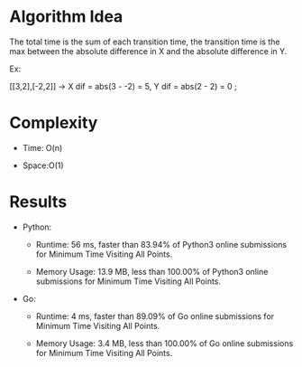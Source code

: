 # Algorithm Idea

The total time is the sum of each transition time, the transition time is
the max between the absolute difference in X and the absolute difference in Y.

Ex:

[[3,2],[-2,2]] -> X dif = abs(3 - -2) = 5, Y dif = abs(2 - 2) = 0 ;


# Complexity

- Time: O(n)

- Space:O(1)

# Results

- Python:

    - Runtime: 56 ms, faster than 83.94% of Python3 online submissions for Minimum Time Visiting All Points.

    - Memory Usage: 13.9 MB, less than 100.00% of Python3 online submissions for Minimum Time Visiting All Points.

- Go:

    - Runtime: 4 ms, faster than 89.09% of Go online submissions for Minimum Time Visiting All Points.

    - Memory Usage: 3.4 MB, less than 100.00% of Go online submissions for Minimum Time Visiting All Points.